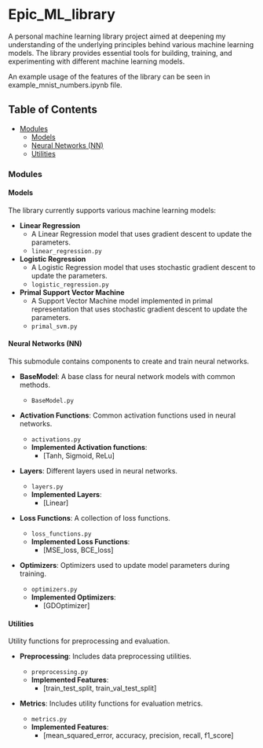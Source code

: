 # Epic_ML_library

A personal machine learning library project aimed at deepening my understanding of the underlying principles behind various machine learning models. The library provides essential tools for building, training, and experimenting with different machine learning models.

An example usage of the features of the library can be seen in example_mnist_numbers.ipynb file.

## Table of Contents

- [Modules](#modules)
  - [Models](#models)
  - [Neural Networks (NN)](#neural-networks-nn)
  - [Utilities](#utilities)

### Modules

#### Models

The library currently supports various machine learning models:

- **Linear Regression**
  - A Linear Regression model that uses gradient descent to update the parameters.
  - `linear_regression.py`
- **Logistic Regression**
  - A Logistic Regression model that uses stochastic gradient descent to update the parameters.
  - `logistic_regression.py`
- **Primal Support Vector Machine**
  - A Support Vector Machine model implemented in primal representation that uses stochastic gradient descent to update the parameters.
  - `primal_svm.py`

#### Neural Networks (NN)

This submodule contains components to create and train neural networks.

- **BaseModel**: A base class for neural network models with common methods.
  - `BaseModel.py`

- **Activation Functions**: Common activation functions used in neural networks.
  - `activations.py`
  - **Implemented Activation functions**:
    - [Tanh, Sigmoid, ReLu]

- **Layers**: Different layers used in neural networks.
  - `layers.py`
  - **Implemented Layers**:
    - [Linear]

- **Loss Functions**: A collection of loss functions.
  - `loss_functions.py`
  - **Implemented Loss Functions**:
    - [MSE_loss, BCE_loss]

- **Optimizers**: Optimizers used to update model parameters during training.
  - `optimizers.py`
  - **Implemented Optimizers**:
    - [GDOptimizer]

#### Utilities

Utility functions for preprocessing and evaluation.

- **Preprocessing**: Includes data preprocessing utilities.
  - `preprocessing.py`
  - **Implemented Features**:
    - [train_test_split, train_val_test_split]

- **Metrics**: Includes utility functions for evaluation metrics.
  - `metrics.py`
  - **Implemented Features**:
    - [mean_squared_error, accuracy, precision, recall, f1_score]
